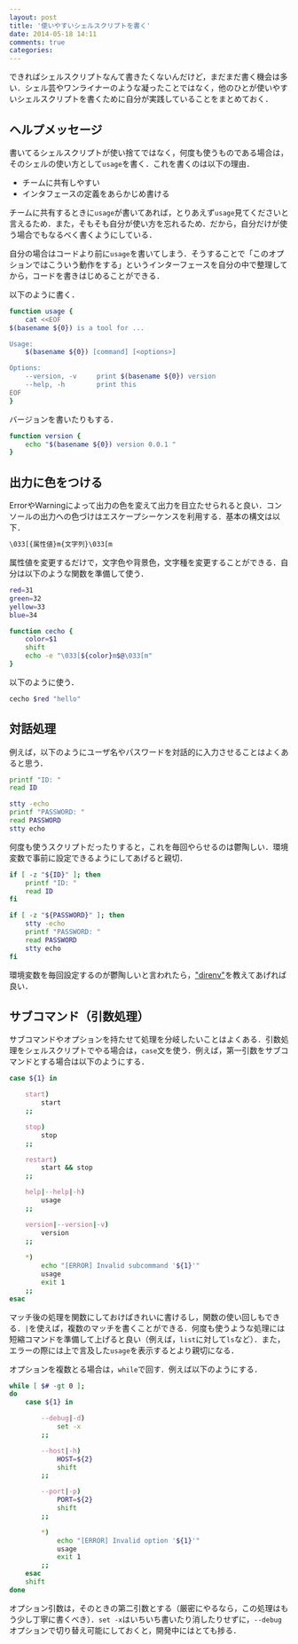 ```yaml
---
layout: post
title: '使いやすいシェルスクリプトを書く'
date: 2014-05-18 14:11
comments: true
categories: 
---
```


できればシェルスクリプトなんて書きたくないんだけど，まだまだ書く機会は多い．シェル芸やワンライナーのような凝ったことではなく，他のひとが使いやすいシェルスクリプトを書くために自分が実践していることをまとめておく．

## ヘルプメッセージ

書いてるシェルスクリプトが使い捨てではなく，何度も使うものである場合は，そのシェルの使い方として`usage`を書く．これを書くのは以下の理由．

- チームに共有しやすい
- インタフェースの定義をあらかじめ書ける

チームに共有するときに`usage`が書いてあれば，とりあえず`usage`見てくださいと言えるため．また，そもそも自分が使い方を忘れるため．だから，自分だけが使う場合でもなるべく書くようにしている．

自分の場合はコードより前に`usage`を書いてしまう．そうすることで「このオプションではこういう動作をする」というインターフェースを自分の中で整理してから，コードを書きはじめることができる．

以下のように書く．

```bash
function usage {
    cat <<EOF
$(basename ${0}) is a tool for ...

Usage:
    $(basename ${0}) [command] [<options>]

Options:
    --version, -v     print $(basename ${0}) version
    --help, -h        print this
EOF
}
```

バージョンを書いたりもする．

```bash
function version {
    echo "$(basename ${0}) version 0.0.1 "
}    
```

## 出力に色をつける

ErrorやWarningによって出力の色を変えて出力を目立たせられると良い．コンソールの出力への色づけはエスケープシーケンスを利用する．基本の構文は以下．

```bash
\033[{属性値}m{文字列}\033[m
```

属性値を変更するだけで，文字色や背景色，文字種を変更することができる．自分は以下のような関数を準備して使う．

```bash
red=31
green=32
yellow=33
blue=34

function cecho {
    color=$1
    shift
    echo -e "\033[${color}m$@\033[m"
}
```

以下のように使う．

```bash
cecho $red "hello"
```
## 対話処理　

例えば，以下のようにユーザ名やパスワードを対話的に入力させることはよくあると思う．

```bash
printf "ID: "
read ID

stty -echo
printf "PASSWORD: "
read PASSWORD
stty echo
```

何度も使うスクリプトだったりすると，これを毎回やらせるのは鬱陶しい．環境変数で事前に設定できるようにしてあげると親切．

```bash
if [ -z "${ID}" ]; then
    printf "ID: "
    read ID
fi

if [ -z "${PASSWORD}" ]; then
    stty -echo
    printf "PASSWORD: "
    read PASSWORD
    stty echo
fi    
```

環境変数を毎回設定するのが鬱陶しいと言われたら，["direnv"](http://deeeet.com/writing/2014/05/06/direnv/)を教えてあげれば良い．

## サブコマンド（引数処理）

サブコマンドやオプションを持たせて処理を分岐したいことはよくある．引数処理をシェルスクリプトでやる場合は，`case`文を使う．例えば，第一引数をサブコマンドとする場合は以下のようにする．

```bash
case ${1} in

    start)
        start
    ;;

    stop)
        stop
    ;;

    restart)
        start && stop
    ;;

    help|--help|-h)
        usage
    ;;

    version|--version|-v)
        version
    ;;
    
    *)
        echo "[ERROR] Invalid subcommand '${1}'"
        usage
        exit 1
    ;;
esac
```

マッチ後の処理を関数にしておけばきれいに書けるし，関数の使い回しもできる．`|`を使えば，複数のマッチを書くことができる．何度も使うような処理には短縮コマンドを準備して上げると良い（例えば，`list`に対して`ls`など）．また，エラーの際には上で言及した`usage`を表示するとより親切になる．

オプションを複数とる場合は，`while`で回す．例えば以下のようにする．

```bash
while [ $# -gt 0 ];
do
    case ${1} in

        --debug|-d)
            set -x
        ;;

        --host|-h)
            HOST=${2}
            shift
        ;;

        --port|-p)
            PORT=${2}
            shift
        ;;

        *)
            echo "[ERROR] Invalid option '${1}'"
            usage
            exit 1
        ;;
    esac
    shift
done
```

オプション引数は，そのときの第二引数とする（厳密にやるなら，この処理はもう少し丁寧に書くべき）．`set -x`はいちいち書いたり消したりせずに，`--debug`オプションで切り替え可能にしておくと，開発中にはとても捗る．







